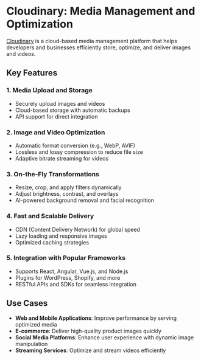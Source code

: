 # Cloudinary: Media Management and Optimization  

[Cloudinary](https://cloudinary.com/) is a cloud-based media management platform that helps developers and businesses efficiently store, optimize, and deliver images and videos.  

## Key Features  

### 1. **Media Upload and Storage**  
- Securely upload images and videos  
- Cloud-based storage with automatic backups  
- API support for direct integration  

### 2. **Image and Video Optimization**  
- Automatic format conversion (e.g., WebP, AVIF)  
- Lossless and lossy compression to reduce file size  
- Adaptive bitrate streaming for videos  

### 3. **On-the-Fly Transformations**  
- Resize, crop, and apply filters dynamically  
- Adjust brightness, contrast, and overlays  
- AI-powered background removal and facial recognition  

### 4. **Fast and Scalable Delivery**  
- CDN (Content Delivery Network) for global speed  
- Lazy loading and responsive images  
- Optimized caching strategies  

### 5. **Integration with Popular Frameworks**  
- Supports React, Angular, Vue.js, and Node.js  
- Plugins for WordPress, Shopify, and more  
- RESTful APIs and SDKs for seamless integration  

## Use Cases  
- **Web and Mobile Applications**: Improve performance by serving optimized media  
- **E-commerce**: Deliver high-quality product images quickly  
- **Social Media Platforms**: Enhance user experience with dynamic image manipulation  
- **Streaming Services**: Optimize and stream videos efficiently  